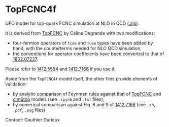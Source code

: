 # TopFCNC4f

UFO model for top-quark FCNC simulation at NLO in QCD ([.zip](https://download-directory.github.io/?url=https%3A%2F%2Fgithub.com%2Fgdurieux%2FTopFCNC4f%2Ftree%2Fmaster%2FTopFCNC4f)).


It is derived from [TopFCNC](https://feynrules.irmp.ucl.ac.be/wiki/TopFCNC) by Céline Degrande with two modifications:
- four-fermion operators of `tcee` and `tuee` types have been added by hand, with the counterterms needed for NLO QCD simulation,
- the conventions for operator coefficients have been converted to that of [1802.07237](https://arxiv.org/abs/1802.07237).


Please refer to [1412.5594](https://arxiv.org/abs/1412.5594) and [1412.7166](https://arxiv.org/abs/1412.7166) if you use it.


Aside from the `TopFCNC4f` model itself, the other files provide elements of validation:
- by analytic comparison of Feynman rules against that of [TopFCNC](https://feynrules.irmp.ucl.ac.be/wiki/TopFCNC) and [dim6top](https://feynrules.irmp.ucl.ac.be/wiki/dim6top) models (see `.ipynb` and `.txt` files),
- by numerical comparison against Fig. 8 and 9 of [1412.7166](https://arxiv.org/abs/1412.7166) (see `.sh`, `.pdf`, `.svg` files)


Contact: Gauthier Durieux
